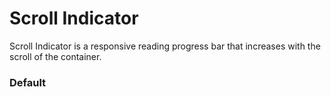 # Scroll Indicator
Scroll Indicator is a responsive reading progress bar that increases with the scroll of the container.

<Playground />

<Usage />

<Api />

<Examples />

### Default
<Example value="examples/default" />

